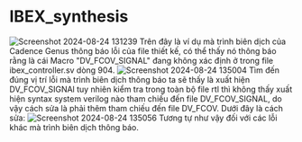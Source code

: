 # IBEX_synthesis
![Screenshot 2024-08-24 131239](https://github.com/user-attachments/assets/3ccd6b97-083b-477d-ab0d-6f11d8c88e3b)
Trên đây là ví dụ mà trình biên dịch của Cadence Genus thông báo lỗi của file thiết kế, có thể thấy nó thông báo rằng là cái Macro "DV_FCOV_SIGNAL" đang không xác định ở trong file ibex_controller.sv dòng 904. 
![Screenshot 2024-08-24 135004](https://github.com/user-attachments/assets/eb3b946a-95b8-4a4d-b2ee-7c09c0bc878f)
Tìm đến đúng vị trí lỗi mà trình biên dịch thông báo ta sẽ thấy là xuất hiện DV_FCOV_SIGNAl tuy nhiên kiểm tra trong toàn bộ file rtl thì không thấy xuất hiện syntax system verilog nào tham chiếu đến file DV_FCOV_SIGNAL, do vậy cách sửa là phải thêm tham chiếu đến file DV_FCOV.
Dưới đây là cách sửa:
![Screenshot 2024-08-24 135056](https://github.com/user-attachments/assets/f6441f5b-c847-42fb-971b-1a192d8fc436)
Tương tự như vậy đối với các lỗi khác mà trình biên dịch thông báo.
